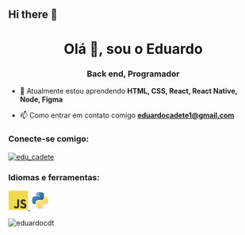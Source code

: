 ## Hi there 👋

<!--
**Eduardocdt/Eduardocdt** is a ✨ _special_ ✨ repository because its `README.md` (this file) appears on your GitHub profile.

Here are some ideas to get you started:

- 🔭 I’m currently working on ...
- 🌱 I’m currently learning ...
- 👯 I’m looking to collaborate on ...
- 🤔 I’m looking for help with ...
- 💬 Ask me about ...
- 📫 How to reach me: ...
- 😄 Pronouns: ...
- ⚡ Fun fact: ...
-->
<h1 align="center">Olá 👋, sou o Eduardo</h1>
<h3 align="center">Back end, Programador</h3>

- 🌱 Atualmente estou aprendendo **HTML, CSS, React, React Native, Node, Figma**

- 📫 Como entrar em contato comigo **eduardocadete1@gmail.com**

<h3 align="left">Conecte-se comigo:</h3>
<p align="left">
<a href="https://instagram.com/edu_cadete" target="blank"><img align="center" src="https://raw.githubusercontent.com/rahuldkjain/github-profile-readme-generator/master/src/images/icons/Social/instagram.svg" alt="edu_cadete" height="30" width="40" /></a>
</p>

<h3 align="left">Idiomas e ferramentas:</h3>
<p alinhar="esquerda"> <a href="https://developer.mozilla.org/pt-BR/docs/Web/JavaScript" target="_blank" rel="noreferrer"> <img src="https://raw.githubusercontent.com/devicons/devicon/master/icons/javascript/javascript-original.svg" alt="javascript" width="40" height="40"/> </a> <a href="https://www.python.org" target="_blank" rel="noreferrer"> <img src="https://raw.githubusercontent.com/devicons/devicon/master/icons/python/python-original.svg" alt="python" width="40" height="40"/> </a> </p>

<p><img alinhar="centro" src="https://github-readme-stats.vercel.app/api/top-langs?username=eduardocdt&show_icons=true&locale=en&layout=compact" alt="eduardocdt" /></p>
